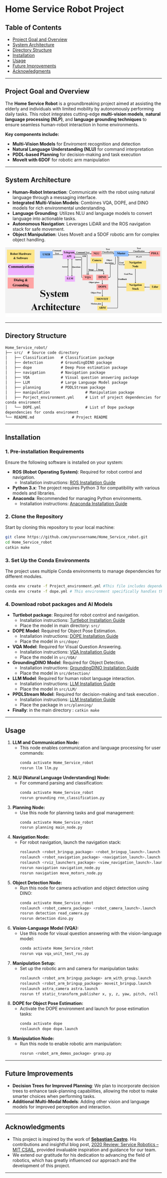 # Home Service Robot Project

## Table of Contents
- [Project Goal and Overview](#project-overview)
- [System Architecture](#system-architecture)
- [Directory Structure](#directory-structure)
- [Installation](#installation)
- [Usage](#usage)
- [Future Improvements](#future-Improvements)
- [Acknowledgments](#acknowledgments)
---

## Project Goal and Overview

The **Home Service Robot** is a groundbreaking project aimed at assisting the elderly and individuals with limited mobility by autonomously performing daily tasks. This robot integrates cutting-edge **multi-vision models**, **natural language processing (NLP)**, and **language grounding techniques** to ensure seamless human-robot interaction in home environments.

**Key components include:**
- **Multi-Vision Models** for Enviroment recognition and detection
- **Natural Language Understanding (NLU)** for command interpretation
- **PDDL-based Planning** for decision-making and task execution
- **MoveIt with 6DOF** for robotic arm manipulation

---

## System Architecture

- **Human-Robot Interaction**: Communicate with the robot using natural language through a messaging interface.
- **Integrated Multi-Vision Models**: Combines VQA, DOPE, and DINO models for rich environmental understanding.
- **Language Grounding**: Utilizes NLU and language models to convert language into actionable tasks.
- **Autonomous Navigation**: Leverages LiDAR and the ROS navigation stack for safe movement.
- **Object Manipulation**: Uses MoveIt and a 5DOF robotic arm for complex object handling.

![System Architecture](./System-arch.png)

---
## Directory Structure
```
Home_Service_robot/
├── src/  # Source code directory
│   ├── Classification   # Classification package
│   ├── detection        # GroundingDINO package
│   ├── dope             # Deep Pose estimation package
│   ├── navigation       # Navigation package
│   ├── VQA              # Visual question answering package
│   ├── LLM              # Large Language Model package
│   ├── planning         # PDDLStream package
│   ├── manipulation                # Manipulation package
│   ├── Porject_environment.yml     # List of project dependencies for conda enviroment
│   └── DOPE.yml                    # List of Dope package dependencies for conda enviroment                 
└── README.md                 # Project README
```
---
## Installation

### 1. Pre-installation Requirements

Ensure the following software is installed on your system:
- **ROS (Robot Operating System)**: Required for robot control and navigation.
  - Installation instructions: [ROS Installation Guide](http://wiki.ros.org/ROS/Installation)
- **Python 3.x**: The project requires Python 3 for compatibility with various models and libraries.
- **Anaconda**: Recommended for managing Python environments.
  - Installation instructions: [Anaconda Installation Guide](https://docs.anaconda.com/anaconda/install/)

### 2. Clone the Repository

Start by cloning this repository to your local machine:
```bash
git clone https://github.com/yourusername/Home_Service_robot.git
cd Home_Service_robot
catkin make 
```

### 3. Set Up the Conda Environments

The project uses multiple Conda environments to manage dependencies for different modules.
```bash
conda env create -f Project_environment.yml #This file includes dependencies for NLP, navigation, and general utilities.
conda env create -f dope.yml # This environment specifically handles the DOPE (Deep Object Pose Estimation) model dependencies.
```

### 4.  Download robot packages and AI Models

- **Turtlebot package**: Required for robot control and navigation.
  - Installation instructions: [Turtlebot Installation Guide](https://github.com/turtlebot)
  - Place the model in main directory: ``` src/ ```
- **DOPE Model**: Required for Object Pose Estimation.
  - Installation instructions: [DOPE Installation Guide](https://github.com/NVlabs/Deep_Object_Pose)
  - Place the model in ``` src/dope/ ```
- **VQA Model**: Required for Visual Question Answering.
  - Installation instructions: [VQA Installation Guide](https://github.com/dandelin/ViLT)
  - Place the model in ``` src/VQA/ ```
- **GroundingDINO Model**: Required for Object Detection.
  - Installation instructions: [GroundingDINO Installation Guide](https://github.com/IDEA-Research/GroundingDINO)
  - Place the model in ``` src/detection/ ```
- **LLM Model**: Required for human robot language interaction.
  - Installation instructions: [LLM Installation Guide](https://github.com/tincans-ai/gazelle)
  - Place the model in ``` src/LLM/ ```
- **PPDLStream Model**: Required for decision-making and task execution .
  - Installation instructions: [LLM Installation Guide](https://github.com/caelan/pddlstream)
  - Place the package in ``` src/planning/ ```
-  **Finally**: in the main directory : ```catkin make ```

---

## Usage

1. **LLM and Communication Node:**
   - This node enables communication and language processing for user commands:
     ```bash
     conda activate Home_Service_robot
     rosrun llm llm.py
     ```
2. **NLU (Natural Language Understanding) Node:**
   - For command parsing and classification:
     ```bash
     conda activate Home_Service_robot
     rosrun grounding rnn_classification.py
     ```
3. **Planning Node:**
   - Use this node for planning tasks and goal management:
     ```bash
     conda activate Home_Service_robot
     rosrun planning main_node.py
     ```
4. **Navigation Node:**
   - For robot navigation, launch the navigation stack:
     ```bash
     roslaunch <robot_bringup_package> <robot_bringup_launch>.launch
     roslaunch <robot_navigation_package> <navigation_launch>.launch map_file:=<path_to_map>
     roslaunch <rviz_launchers_package> <view_navigation_launch>.launch
     rosrun navigation navigation_node.py
     rosrun navigation move_motors_node.py
     ```
5. **Object Detection Node:**
   - Run this node for camera activation and object detection using DINO:
     ```bash
     conda activate Home_Service_robot
     roslaunch <robot_camera_package> <robot_camera_launch>.launch
     rosrun detection read_camera.py
     rosrun detection dino.py
     ```
6. **Vision-Language Model (VQA):**
   - Use this node for visual question answering with the vision-language model:
     ```bash
     conda activate Home_Service_robot
     rosrun vqa vqa_unit_test_ros.py
     ```
7. **Manipulation Setup:**
   - Set up the robotic arm and camera for manipulation tasks:
     ```bash
     roslaunch <robot_arm_bringup_package> arm_with_group.launch
     roslaunch <robot_arm_bringup_package> moveit_bringup.launch
     roslaunch astra_camera astra.launch
     rosrun tf static_transform_publisher x, y, z, yaw, pitch, roll  camera_topic camera_topic_frame period_hz
     ```
8. **DOPE for Object Pose Estimation:**
   - Activate the DOPE environment and launch for pose estimation tasks:
     ```bash
     conda activate dope
     roslaunch dope dope.launch
     ```
9. **Manipulation Node:**
   - Run this node to enable robotic arm manipulation:
     ```bash
     rosrun <robot_arm_demos_package> grasp.py
     ```

---

## Future Improvements

 - **Decision Trees for Improved Planning**: We plan to incorporate decision trees to enhance task-planning capabilities, allowing the       robot to make smarter choices when performing tasks.
 - **Additional Multi-Modal Models**: Adding other vision and language models for improved perception and interaction.

---

## Acknowledgments


  - This project is inspired by the work of [**Sebastian Castro**](https://github.com/sea-bass). His contributions and insightful blog       post, [2020 Review: Service Robotics – MIT CSAIL](https://roboticseabass.com/2020/12/30/2020-review-service-robotics-mit-csail/),       provided invaluable inspiration and guidance for our team.
  - We extend our gratitude for his dedication to advancing the field of robotics, which has greatly influenced our approach and the         development of this project.

---
    
    
